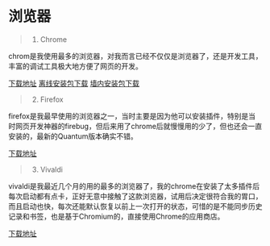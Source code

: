 # 浏览器
> 1. Chrome

chrom是我使用最多的浏览器，对我而言已经不仅仅是浏览器了，还是开发工具，丰富的调试工具极大地方便了网页的开发。

[下载地址](https://www.google.com/chrome/)  [离线安装包下载](https://www.google.com/intl/en/chrome/thank-you.html?standalone=1&statcb=1&installdataindex=defaultbrowser) [墙内安装包下载](https://api.shuax.com/tools/getchrome)
> 2. Firefox

firefox是我最早使用的浏览器之一，当时主要是因为他可以安装插件，特别是当时网页开发神器的firebug，但后来用了chrome后就慢慢用的少了，但也还会一直安装的，最新的Quantum版本确实不错。

[下载地址](https://www.mozilla.org/en-US/firefox/)
> 3. Vivaldi

vivaldi是我最近几个月的用的最多的浏览器了，我的chrome在安装了太多插件后每次启动都有点卡，正好无意中接触了这款浏览器，试用后决定很符合我的胃口，而且启动也快，每次还能默认恢复以前上一次打开的状态，可惜的是不能同步历史记录和书签，也是基于Chromium的，直接使用Chrome的应用商店。

[下载地址](https://vivaldi.com/zh-hans/download/)